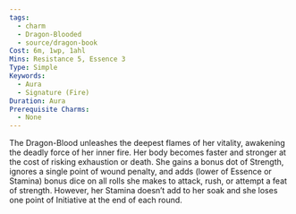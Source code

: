 ```yaml
---
tags:
  - charm
  - Dragon-Blooded
  - source/dragon-book
Cost: 6m, 1wp, 1ahl
Mins: Resistance 5, Essence 3
Type: Simple
Keywords:
  - Aura
  - Signature (Fire)
Duration: Aura
Prerequisite Charms:
  - None
---
```

The Dragon-Blood unleashes the deepest flames of her vitality, awakening the deadly force of her inner fire. Her body becomes faster and stronger at the cost of risking exhaustion or death. She gains a bonus dot of Strength, ignores a single point of wound penalty, and adds (lower of Essence or Stamina) bonus dice on all rolls she makes to attack, rush, or attempt a feat of strength. However, her Stamina doesn’t add to her soak and she loses one point of Initiative at the end of each round.